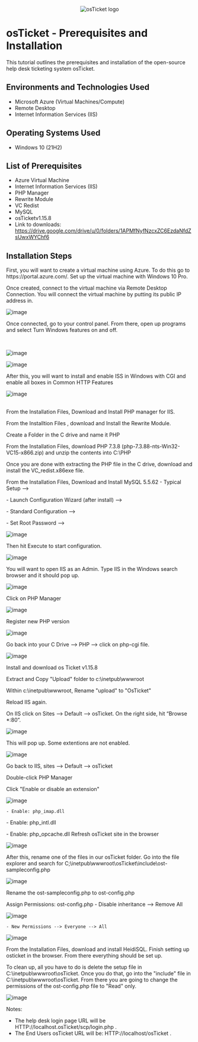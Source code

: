 <p align="center">
<img src="https://i.imgur.com/Clzj7Xs.png" alt="osTicket logo"/>
</p>

<h1>osTicket - Prerequisites and Installation</h1>
This tutorial outlines the prerequisites and installation of the open-source help desk ticketing system osTicket.<br />

<h2>Environments and Technologies Used</h2>

- Microsoft Azure (Virtual Machines/Compute)
- Remote Desktop
- Internet Information Services (IIS)

<h2>Operating Systems Used </h2>

- Windows 10</b> (21H2)

<h2>List of Prerequisites</h2>

- Azure Virtual Machine
- Internet Information Services (IIS)  
- PHP Manager
- Rewrite Module
- VC Redist
- MySQL
- osTicketv1.15.8
- Link to downloads: https://drive.google.com/drive/u/0/folders/1APMfNyfNzcxZC6EzdaNfdZsUwxWYChf6

<h2>Installation Steps</h2>

<p>
First, you will want to create a virtual machine using Azure. To do this go to https://portal.azure.com/. Set up the virtual machine with Windows 10 Pro.

Once created, connect to the virtual machine via Remote Desktop Connection. You will connect the virtual machine by putting its public IP address in.

![image](https://github.com/alexhannon/osticket-prereqs/assets/168659572/c1c0c7f3-0405-475e-9f00-fc3e3dcbc37d)


</p>
<p>
Once connected, go to your control panel. From there, open up programs and select Turn Windows features on and off.
</p>
<br />

<p>

  ![image](https://github.com/alexhannon/osticket-prereqs/assets/168659572/5bf52089-5096-48ac-845e-78711d501e3c)

  ![image](https://github.com/alexhannon/osticket-prereqs/assets/168659572/5f511f06-ea3b-42a1-9726-19434068f1da)





</p>
<p>
After this, you will want to install and enable ISS in Windows with CGI and enable all boxes in Common HTTP Features

![image](https://github.com/alexhannon/osticket-prereqs/assets/168659572/30da0cba-bbe9-453d-bc06-6f178f96ccfc)

</p>
<br />
From the Installation Files, Download and Install PHP manager for IIS.
</p>
From the Installtion Files , download and Install the Rewrite Module.
</p>
Create a Folder in the C drive and name it PHP
</p>
From the Installation Files, download PHP 7.3.8 (php-7.3.88-nts-Win32-VC15-x866.zip) and unzip the contents into C:\PHP
</p>
Once you are done with extracting the PHP file in the C drive, download and install the VC_redist.x86exe file.
</p>
From the Installation Files, Download and Install MySQL 5.5.62
  - Typical Setup -->
</p>
  - Launch Configuration Wizard (after install) -->
</p>
  - Standard Configuration -->
</p>  
  - Set Root Password -->

  ![image](https://github.com/alexhannon/osticket-prereqs/assets/168659572/b318099c-e2b4-43f7-86aa-3b9202668e44)
</p>
Then hit Execute to start configuration.
</p>

![image](https://github.com/alexhannon/osticket-prereqs/assets/168659572/6f3d2e4b-7274-45db-83cf-66fa81fc801b)

</p>
<p>
You will want to open IIS as an Admin. Type IIS in the Windows search browser and it should pop up.

![image](https://github.com/alexhannon/osticket-prereqs/assets/168659572/b63128b2-4a8b-47c5-9363-0ced98e70a49)

Click on PHP Manager
</p>

![image](https://github.com/alexhannon/osticket-prereqs/assets/168659572/5aed8ccd-22b7-40a6-bb20-07ba86ebc314)
  
Register new PHP version

![image](https://github.com/alexhannon/osticket-prereqs/assets/168659572/6c925f74-1249-4668-8092-2e788365999d)

Go back into your C Drive --> PHP --> click on php-cgi file.

![image](https://github.com/alexhannon/osticket-prereqs/assets/168659572/14aea22c-eb9f-4cd4-a5a7-4c55763763d0)

Install and download os Ticket v1.15.8

Extract and Copy "Upload" folder to c:\inetpub\wwwroot

Within c:\inetpub\wwwroot, Rename "upload" to "OsTicket"

Reload IIS again.

On IIS click on Sites --> Default --> osTicket. On the right side, hit “Browse *:80”.

![image](https://github.com/alexhannon/osticket-prereqs/assets/168659572/d1abaa11-5f86-4926-baba-09a841bf3524)

This will pop up. Some extentions are not enabled.

![image](https://github.com/alexhannon/osticket-prereqs/assets/168659572/a433e556-7f65-4250-893a-e6a40aaf5b7a)

Go back to IIS, sites --> Default --> osTicket

Double-click PHP Manager

Click "Enable or disable an extension"

![image](https://github.com/alexhannon/osticket-prereqs/assets/168659572/2df3e028-cc93-463c-9a3b-61b68b73490a)

    - Enable: php_imap.dll
</p>    
    - Enable: php_intl.dll
</p>    
    - Enable: php_opcache.dll
Refresh osTicket site in the browser

![image](https://github.com/alexhannon/osticket-prereqs/assets/168659572/d11472cb-25e5-46f8-99fd-bd591047a8bb)

After this,  rename one of the files in our osTicket folder. Go into the file explorer and search for C;\inetpub\wwwroot\osTicket\include\ost-sampleconfig.php

![image](https://github.com/alexhannon/osticket-prereqs/assets/168659572/0fe27ac4-0413-4099-9e20-b4ab1044dd9d)

Rename the ost-sampleconfig.php to ost-config.php

Assign Permissions: ost-config.php
    - Disable inheritance --> Remove All
   
![image](https://github.com/alexhannon/osticket-prereqs/assets/168659572/9e79e598-bbd1-45d0-b6ef-d3966abd337b)

    - New Permissions --> Everyone --> All

![image](https://github.com/alexhannon/osticket-prereqs/assets/168659572/39484e70-2229-4a83-afb6-3c8d75829634)

From the Installation Files, download and install HeidiSQL. Finish setting up osticket in the browser. From there everything should be set up.

To clean up, all you have to do is delete the setup file in C:\inetpub\wwwroot\osTicket. Once you do that, go into the "include" file in C:\inetpub\wwwroot\osTicket. From there you are going to change the permissions of the ost-config.php file to "Read" only.

![image](https://github.com/alexhannon/osticket-prereqs/assets/168659572/36bf24a2-c52e-4795-b8fc-576c87bbbe42)

Notes:
  - The help desk login page URL will be HTTP://localhost.osTicket/scp/login.php .
  - The End Users osTicket URL will be: HTTP://localhost/osTicket .
